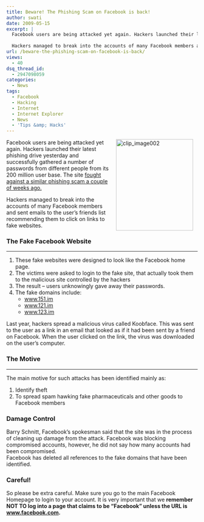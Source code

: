 ```yaml
---
title: Beware! The Phishing Scam on Facebook is back!
author: swati
date: 2009-05-15
excerpt: |
  Facebook users are being attacked yet again. Hackers launched their latest phishing drive yesterday and successfully gathered a number of passwords from different people from its 200 million user base. The site fought against a similar phishing scam a couple of weeks ago.
  
  Hackers managed to break into the accounts of many Facebook members and sent emails to the user’s friends list recommending them to click on links to fake websites.
url: /beware-the-phishing-scam-on-facebook-is-back/
views:
  - 40
dsq_thread_id:
  - 2947098059
categories:
  - News
tags:
  - Facebook
  - Hacking
  - Internet
  - Internet Explorer
  - News
  - 'Tips &amp; Hacks'
---
```

<img class="alignright wp-image-52073" style="border: 0pt none;margin-left: 12px;margin-right: 12px" src="http://cdn.devilsworkshop.org/files/2009/05/clip-image00240.jpg" border="0" alt="clip_image002" hspace="12" width="203" height="240" align="right" />Facebook users are being attacked yet again. Hackers launched their latest phishing drive yesterday and successfully gathered a number of passwords from different people from its 200 million user base. The site [fought against a similar phishing scam a couple of weeks ago.][1]

Hackers managed to break into the accounts of many Facebook members and sent emails to the user’s friends list recommending them to click on links to fake websites.

### The Fake Facebook Website

****

  1. These fake websites were designed to look like the Facebook home page.
  2. The victims were asked to login to the fake site, that actually took them to the malicious site controlled by the hackers
  3. The result – users unknowingly gave away their passwords.
  4. The fake domains include: 
      * <a href="http://www.151.im/" onclick="_gaq.push(['_trackEvent', 'outbound-article', 'http://www.151.im/', 'www.151.im']);" >www.151.im</a>
      * <a href="http://www.121.im/" onclick="_gaq.push(['_trackEvent', 'outbound-article', 'http://www.121.im/', 'www.121.im']);" >www.121.im</a>
      * <a href="http://www.123.im/" onclick="_gaq.push(['_trackEvent', 'outbound-article', 'http://www.123.im/', 'www.123.im']);" >www.123.im</a> 
        



Last year, hackers spread a malicious virus called Koobface. This was sent to the user as a link in an email that looked as if it had been sent by a friend on Facebook. When the user clicked on the link, the virus was downloaded on the user’s computer.

### The Motive

****

The main motive for such attacks has been identified mainly as:

  1. Identify theft
  2. To spread spam hawking fake pharmaceuticals and other goods to Facebook members

### Damage Control

Barry Schnitt, Facebook’s spokesman said that the site was in the process of cleaning up damage from the attack. Facebook was blocking compromised accounts, however, he did not say how many accounts had been compromised.  
Facebook has deleted all references to the fake domains that have been identified.

### Careful!

So please be extra careful. Make sure you go to the main Facebook Homepage to login to your account. It is very important that we **remember NOT TO log into a page that claims to be “Facebook” unless the URL is <a href="http://www.facebook.com" onclick="_gaq.push(['_trackEvent', 'outbound-article', 'http://www.facebook.com', 'www.facebook.com']);" >www.facebook.com</a>.**

 [1]: http://devilsworkshop.org/beware-phishing-scam-on-facebook/
